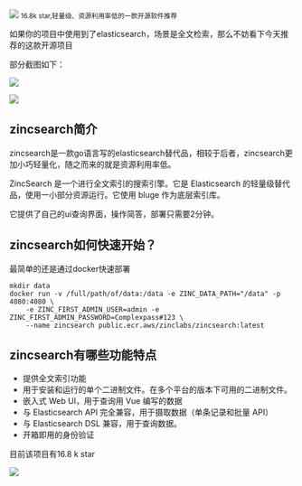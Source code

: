 <img src="/assets/image/240817-zincsearch-1.png">
<small>16.8k star,轻量级、资源利用率低的一款开源软件推荐</small>

如果你的项目中使用到了elasticsearch，场景是全文检索，那么不妨看下今天推荐的这款开源项目

部分截图如下：

![](/assets/image/240817-zincsearch.png)

![](/assets/image/240817-zincsearch-1.png)

## zincsearch简介

zincsearch是一款go语言写的elasticsearch替代品，相较于后者，zincsearch更加小巧轻量化，随之而来的就是资源利用率低。

ZincSearch 是一个进行全文索引的搜索引擎。它是 Elasticsearch 的轻量级替代品，使用一小部分资源运行。它使用 bluge 作为底层索引库。

它提供了自己的ui查询界面，操作简答，部署只需要2分钟。

## zincsearch如何快速开始？

最简单的还是通过docker快速部署

```
mkdir data
docker run -v /full/path/of/data:/data -e ZINC_DATA_PATH="/data" -p 4080:4080 \
    -e ZINC_FIRST_ADMIN_USER=admin -e ZINC_FIRST_ADMIN_PASSWORD=Complexpass#123 \
    --name zincsearch public.ecr.aws/zinclabs/zincsearch:latest

```


## zincsearch有哪些功能特点
- 提供全文索引功能
- 用于安装和运行的单个二进制文件。在多个平台的版本下可用的二进制文件。
- 嵌入式 Web UI，用于查询用 Vue 编写的数据
- 与 Elasticsearch API 完全兼容，用于摄取数据（单条记录和批量 API）
- 与 Elasticsearch DSL 兼容，用于查询数据。
- 开箱即用的身份验证
  

目前该项目有16.8 k star

![](/assets/image/240817-zincsearch-2.png)